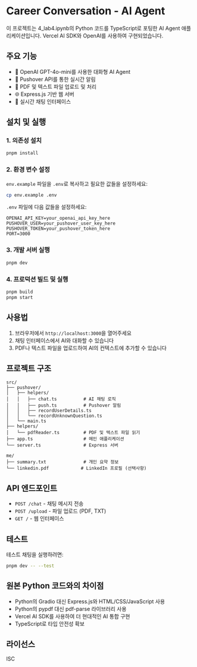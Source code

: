 # Career Conversation - AI Agent

이 프로젝트는 4_lab4.ipynb의 Python 코드를 TypeScript로 포팅한 AI Agent 애플리케이션입니다. Vercel AI SDK와 OpenAI를 사용하여 구현되었습니다.

## 주요 기능

- 🤖 OpenAI GPT-4o-mini를 사용한 대화형 AI Agent
- 📱 Pushover API를 통한 실시간 알림
- 📄 PDF 및 텍스트 파일 업로드 및 처리
- 🌐 Express.js 기반 웹 서버
- 💬 실시간 채팅 인터페이스

## 설치 및 실행

### 1. 의존성 설치

```bash
pnpm install
```

### 2. 환경 변수 설정

`env.example` 파일을 `.env`로 복사하고 필요한 값들을 설정하세요:

```bash
cp env.example .env
```

`.env` 파일에 다음 값들을 설정하세요:

```env
OPENAI_API_KEY=your_openai_api_key_here
PUSHOVER_USER=your_pushover_user_key_here
PUSHOVER_TOKEN=your_pushover_token_here
PORT=3000
```

### 3. 개발 서버 실행

```bash
pnpm dev
```

### 4. 프로덕션 빌드 및 실행

```bash
pnpm build
pnpm start
```

## 사용법

1. 브라우저에서 `http://localhost:3000`을 열어주세요
2. 채팅 인터페이스에서 AI와 대화할 수 있습니다
3. PDF나 텍스트 파일을 업로드하여 AI의 컨텍스트에 추가할 수 있습니다

## 프로젝트 구조

```
src/
├── pushover/
│   ├── helpers/
│   │   ├── chat.ts          # AI 채팅 로직
│   │   ├── push.ts          # Pushover 알림
│   │   ├── recordUserDetails.ts
│   │   └── recordUnknownQuestion.ts
│   └── main.ts
├── helpers/
│   └── pdfReader.ts         # PDF 및 텍스트 파일 읽기
├── app.ts                   # 메인 애플리케이션
└── server.ts                # Express 서버

me/
├── summary.txt              # 개인 요약 정보
└── linkedin.pdf            # LinkedIn 프로필 (선택사항)
```

## API 엔드포인트

- `POST /chat` - 채팅 메시지 전송
- `POST /upload` - 파일 업로드 (PDF, TXT)
- `GET /` - 웹 인터페이스

## 테스트

테스트 채팅을 실행하려면:

```bash
pnpm dev -- --test
```

## 원본 Python 코드와의 차이점

- Python의 Gradio 대신 Express.js와 HTML/CSS/JavaScript 사용
- Python의 pypdf 대신 pdf-parse 라이브러리 사용
- Vercel AI SDK를 사용하여 더 현대적인 AI 통합 구현
- TypeScript로 타입 안전성 확보

## 라이선스

ISC
